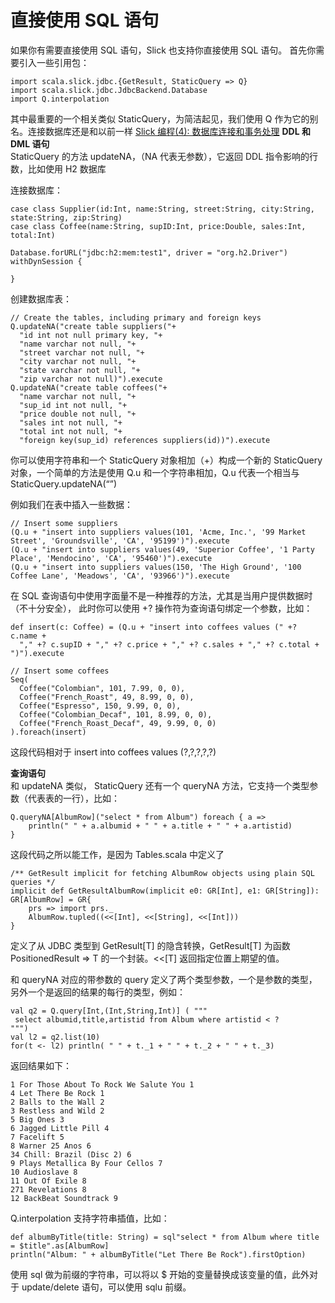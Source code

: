 # 直接使用 SQL 语句  
如果你有需要直接使用 SQL 语句，Slick 也支持你直接使用 SQL 语句。
首先你需要引入一些引用包：
```
import scala.slick.jdbc.{GetResult, StaticQuery => Q}
import scala.slick.jdbc.JdbcBackend.Database
import Q.interpolation
```
其中最重要的一个相关类似 StaticQuery，为简洁起见，我们使用 Q 作为它的别名。连接数据库还是和以前一样 [Slick 编程(4): 数据库连接和事务处理](database-and-transaction-processing.md)
**DDL 和 DML 语句**  
StaticQuery 的方法 updateNA，（NA 代表无参数），它返回 DDL 指令影响的行数，比如使用 H2 数据库

连接数据库：
```
case class Supplier(id:Int, name:String, street:String, city:String, state:String, zip:String)
case class Coffee(name:String, supID:Int, price:Double, sales:Int, total:Int)

Database.forURL("jdbc:h2:mem:test1", driver = "org.h2.Driver") withDynSession {

}
```
创建数据库表：
```
// Create the tables, including primary and foreign keys
Q.updateNA("create table suppliers("+
  "id int not null primary key, "+
  "name varchar not null, "+
  "street varchar not null, "+
  "city varchar not null, "+
  "state varchar not null, "+
  "zip varchar not null)").execute
Q.updateNA("create table coffees("+
  "name varchar not null, "+
  "sup_id int not null, "+
  "price double not null, "+
  "sales int not null, "+
  "total int not null, "+
  "foreign key(sup_id) references suppliers(id))").execute
```
你可以使用字符串和一个 StaticQuery 对象相加（+）构成一个新的 StaticQuery 对象，一个简单的方法是使用 Q.u 和一个字符串相加，Q.u 代表一个相当与 StaticQuery.updateNA(“”)

例如我们在表中插入一些数据：
```
// Insert some suppliers
(Q.u + "insert into suppliers values(101, 'Acme, Inc.', '99 Market Street', 'Groundsville', 'CA', '95199')").execute
(Q.u + "insert into suppliers values(49, 'Superior Coffee', '1 Party Place', 'Mendocino', 'CA', '95460')").execute
(Q.u + "insert into suppliers values(150, 'The High Ground', '100 Coffee Lane', 'Meadows', 'CA', '93966')").execute
```
在 SQL 查询语句中使用字面量不是一种推荐的方法，尤其是当用户提供数据时（不十分安全）， 此时你可以使用 +? 操作符为查询语句绑定一个参数，比如：
```
def insert(c: Coffee) = (Q.u + "insert into coffees values (" +? c.name +
  "," +? c.supID + "," +? c.price + "," +? c.sales + "," +? c.total + ")").execute

// Insert some coffees
Seq(
  Coffee("Colombian", 101, 7.99, 0, 0),
  Coffee("French_Roast", 49, 8.99, 0, 0),
  Coffee("Espresso", 150, 9.99, 0, 0),
  Coffee("Colombian_Decaf", 101, 8.99, 0, 0),
  Coffee("French_Roast_Decaf", 49, 9.99, 0, 0)
).foreach(insert)
```
这段代码相对于 insert into coffees values (?,?,?,?,?)

**查询语句**  
和 updateNA 类似， StaticQuery 还有一个 queryNA 方法，它支持一个类型参数（代表表的一行），比如：
```
Q.queryNA[AlbumRow]("select * from Album") foreach { a => 
	println(" " + a.albumid + " " + a.title + " " + a.artistid)
}
```
这段代码之所以能工作，是因为 Tables.scala 中定义了
```
/** GetResult implicit for fetching AlbumRow objects using plain SQL queries */
implicit def GetResultAlbumRow(implicit e0: GR[Int], e1: GR[String]): GR[AlbumRow] = GR{
    prs => import prs._
    AlbumRow.tupled((<<[Int], <<[String], <<[Int]))
}

```
定义了从 JDBC 类型到 GetResult[T] 的隐含转换，GetResult[T] 为函数 PositionedResult => T 的一个封装。<<[T] 返回指定位置上期望的值。

和 queryNA 对应的带参数的 query 定义了两个类型参数，一个是参数的类型，另外一个是返回的结果的每行的类型，例如：
```
val q2 = Q.query[Int,(Int,String,Int)] ( """
 select albumid,title,artistid from Album where artistid < ?
""")
val l2 = q2.list(10)
for(t <- l2) println( " " + t._1 + " " + t._2 + " " + t._3)
```
返回结果如下：
```
1 For Those About To Rock We Salute You 1
4 Let There Be Rock 1
2 Balls to the Wall 2
3 Restless and Wild 2
5 Big Ones 3
6 Jagged Little Pill 4
7 Facelift 5
8 Warner 25 Anos 6
34 Chill: Brazil (Disc 2) 6
9 Plays Metallica By Four Cellos 7
10 Audioslave 8
11 Out Of Exile 8
271 Revelations 8
12 BackBeat Soundtrack 9

```
Q.interpolation 支持字符串插值，比如：
```
def albumByTitle(title: String) = sql"select * from Album where title = $title".as[AlbumRow]
println("Album: " + albumByTitle("Let There Be Rock").firstOption)
```

使用 sql 做为前缀的字符串，可以将以 $ 开始的变量替换成该变量的值，此外对于 update/delete 语句，可以使用 sqlu 前缀。